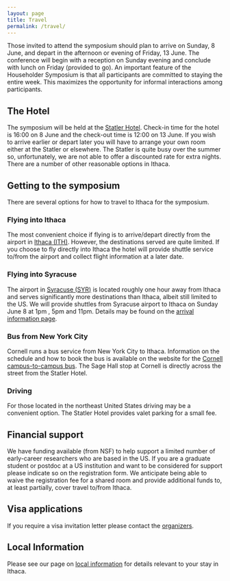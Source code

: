 ```yaml
---
layout: page
title: Travel
permalink: /travel/
---
```


Those invited to attend the symposium should plan to arrive on Sunday, 8 June, and depart in the afternoon or evening of Friday, 13 June. The conference will begin with a reception on Sunday evening and conclude with lunch on Friday (provided to go). An important feature of the Householder Symposium is that all participants are committed to staying the entire week. This maximizes the opportunity for informal interactions among participants.

## The Hotel

The symposium will be held at the [Statler Hotel](https://statlerhotel.cornell.edu). Check-in time for the hotel is 16:00 on 8 June and the check-out time is 12:00 on 13 June. If you wish to arrive earlier or depart later you will have to arrange your own room either at the Statler or elsewhere. The Statler is quite busy over the summer so, unfortunately, we are not able to offer a discounted rate for extra nights. There are a number of other reasonable options in Ithaca.

## Getting to the symposium

There are several options for how to travel to Ithaca for the symposium.

### Flying into Ithaca

The most convenient choice if flying is to arrive/depart directly from the airport in [Ithaca (ITH)](https://flyithaca.com/). However, the destinations served are quite limited. If you choose to fly directly into Ithaca the hotel will provide shuttle service to/from the airport and collect flight information at a later date.

### Flying into Syracuse

The airport in [Syracuse (SYR)](https://syrairport.org/) is located roughly one hour away from Ithaca and serves significantly more destinations than Ithaca, albeit still limited to the US. We will provide shuttles from Syracuse airport to Ithaca on Sunday June 8 at 1pm , 5pm and 11pm. Details may be found on the [arrival information page](/arrival/).

### Bus from New York City

Cornell runs a bus service from New York City to Ithaca. Information on the schedule and how to book the bus is available on the website for the [Cornell campus-to-campus bus](https://fcs.cornell.edu/departments/transportation-delivery-services/campus-campus-bus-service). The Sage Hall stop at Cornell is directly across the street from the Statler Hotel.

### Driving

For those located in the northeast United States driving may be a convenient option. The Statler Hotel provides valet parking for a small fee.

## Financial support

We have funding available (from NSF) to help support a limited number of early-career researchers who are based in the US. If you are a graduate student or postdoc at a US institution and want to be considered for support please indicate so on the registration form. We anticipate being able to waive the registration fee for a shared room and provide additional funds to, at least partially, cover travel to/from Ithaca.

## Visa applications

If you require a visa invitation letter please contact the [organizers](mailto:householderxxii@cornell.edu).

## Local Information

Please see our page on [local information](/local/) for details relevant to your stay in Ithaca.
